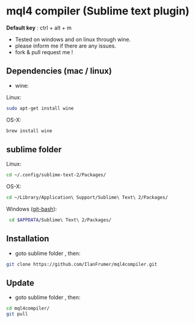 # mql4 compiler (Sublime text plugin)

**Default key** : ctrl + alt + m

* Tested on windows and on linux through wine.
* please inform me if there are any issues.
* fork & pull request me !

## Dependencies (mac / linux)

* wine:

Linux:
```bash
sudo apt-get install wine
```
OS-X:
```bash
brew install wine
```

## sublime folder

Linux:
```bash
cd ~/.config/sublime-text-2/Packages/
```

OS-X:
```bash
cd ~/Library/Application\ Support/Sublime\ Text\ 2/Packages/
```

Windows ([git-bash](http://git-scm.com/)):
```bash
 cd $APPDATA/Sublime\ Text\ 2/Packages/
```

## Installation
* goto sublime folder , then:
```bash
git clone https://github.com/IlanFrumer/mql4compiler.git
```

## Update 
* goto sublime folder , then:
```bash
cd mql4compiler/
git pull
```